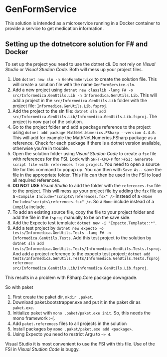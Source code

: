 # GenFormService
This solution is intended as a microservice running in a Docker container to provide a service to get medication information. 

## Setting up the dotnetcore solution for F# and Docker

To set up the project you need to use the dotnet cli. Do not rely on *Visual Studio* or *Visual Studion Code*. Both will mess up your project files.

1. Use `dotnet new sln -n GenFormService` to create the solution file. This will create a solution file with the name `GenFormService.sln`.
2. Add a new project using `dotnet new classlib -lang F# -o src/Informedica.GenUtils.Lib -n Informedica.GenUtils.Lib`. This will add a project in the `src/Informedica.GenUtils.Lib` folder with the project file: `Informedica.GenUtils.Lib.fsproj`.
3. Add the project to the sln file: `dotnet sln add src/Informedica.GenUtils.Lib/Informedica.GenUtils.Lib.fsproj`. The project is now part of the solution.
4. Go to the project folder and add a package reference to the project using `dotnet add package MathNet.Numerics.FSharp --version 4.4.0`. This will add for example the MathNet.Numerics.FSharp package as a reference. Check for each package if there is a dotnet version available, otherwise you're in trouble.
5. Open the solution folder using *Visual Studion Code* to create a `fsx` file with references for the FSI. Look with `SHFT-CMD-P` for `>FSI: Generate script file with references from project`. You need to open a source file for this command to popup up. You can then with `Save As..` save the file in the appropriate folder. This file can then be used in the FSI to load all required references.
6. **DO NOT USE** *Visual Studio* to add the folder with the `references.fsx` file to the project. This will mess up your project file by adding the `fsx` file as a `<Compile Include="scripts\references.fsx" />` instead of a `<None Include="scripts\references.fsx" />`. So a `None` include instead of a `Compile` include.
7. To add an existing source file, copy the file to your project folder and add the file in the `fsproj` manually to be on the save side.
8. Add the Expecto test template: `dotnet new -i "Expecto.Template::*"`.
9. Add a test project by `dotnet new expecto -o tests/Informedica.GenUtils.Tests -lang F# -n Informedica.GenUtils.Tests`. Add this test project to the solution by `dotnet sln add tests/Informedica.GenUtils.Tests/Informedica.GenUtils.Tests.fsproj`. And add a project reference to the expecto test project: `dotnet add tests/Informedica.GenUtils.Tests/Informedica.GenUtils.Tests.fsproj reference src/Informedica.GenUtils.Lib/Informedica.GenUtils.Lib.fsproj`.

This results in a problem with FSharp.Core package downgrade.

So with paket
1. First create the paket dir, `mkdir .paket`.
2. Download paket.bootstrapper.exe and put it in the paket dir as `paket.exe`.
3. Initialize paket with `mono .paket/paket.exe init`. So, this needs the mono framework :-(.
4. Add `paket.references` files to all projects in the solution
5. Install packages by `mono .paket/paket.exe add <package>`. 
6. Using Expecto you need to restrict Argu to `~> 4`.

Visual Studio it is most convenient to use the FSI with this file. Use of the FSI in *Visual Studion Code* is buggy.